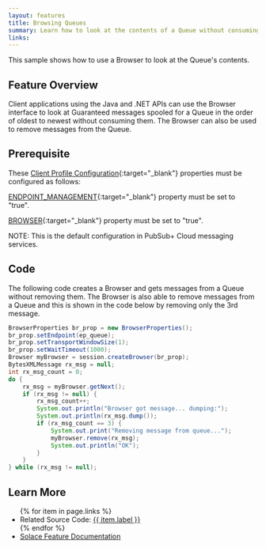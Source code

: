 ```yaml
---
layout: features
title: Browsing Queues
summary: Learn how to look at the contents of a Queue without consuming any messages.
links:
---
```


This sample shows how to use a Browser to look at the Queue's contents.

## Feature Overview

Client applications using the Java and .NET APIs can use the Browser interface to look at Guaranteed messages spooled for a Queue in the order of oldest to newest without consuming them.  The Browser can also be used to remove messages from the Queue.

## Prerequisite

These [Client Profile Configuration](https://docs.solace.com/Configuring-and-Managing/Configuring-Client-Profiles.htm){:target="_blank"} properties must be configured as follows:

[ENDPOINT_MANAGEMENT](https://docs.solace.com/API-Developer-Online-Ref-Documentation/java/com/solacesystems/jcsmp/CapabilityType.html#ENDPOINT_MANAGEMENT){:target="_blank"} property must be set to "true".

[BROWSER](https://docs.solace.com/API-Developer-Online-Ref-Documentation/java/com/solacesystems/jcsmp/CapabilityType.html#BROWSER){:target="_blank"} property must be set to "true".

NOTE:  This is the default configuration in PubSub+ Cloud messaging services.

## Code

The following code creates a Browser and gets messages from a Queue without removing them.  The Browser is also able to remove messages from a Queue and this is shown in the code below by removing only the 3rd message.

```java
BrowserProperties br_prop = new BrowserProperties();
br_prop.setEndpoint(ep_queue);
br_prop.setTransportWindowSize(1);
br_prop.setWaitTimeout(1000);
Browser myBrowser = session.createBrowser(br_prop);
BytesXMLMessage rx_msg = null;
int rx_msg_count = 0;
do {
    rx_msg = myBrowser.getNext();
    if (rx_msg != null) {
        rx_msg_count++;
        System.out.println("Browser got message... dumping:");
        System.out.println(rx_msg.dump());
        if (rx_msg_count == 3) {
            System.out.print("Removing message from queue...");
            myBrowser.remove(rx_msg);
            System.out.println("OK");
        }
    }
} while (rx_msg != null);                    
```

## Learn More

<ul>
{% for item in page.links %}
<li>Related Source Code: <a href="{{ site.repository }}{{ item.link }}" target="_blank">{{ item.label }}</a></li>
{% endfor %}
<li><a href="https://docs.solace.com/Solace-PubSub-Messaging-APIs/Developer-Guide/Browsing-Guaranteed-Mess.htm?Highlight=Browsing" target="_blank">Solace Feature Documentation</a></li>
</ul>


 